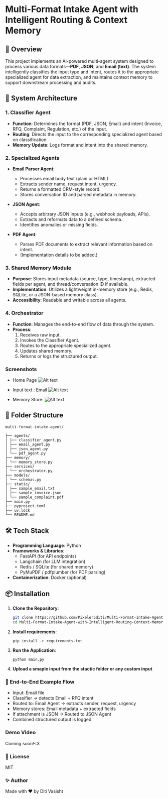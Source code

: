# Multi-Format Intake Agent with Intelligent Routing & Context Memory

## 🚀 Overview

This project implements an AI-powered multi-agent system designed to process various data formats—**PDF**, **JSON**, and **Email (text)**. The system intelligently classifies the input type and intent, routes it to the appropriate specialized agent for data extraction, and maintains context memory to support downstream processing and audits.

## 🧠 System Architecture

### 1. **Classifier Agent**
- **Function**: Determines the format (PDF, JSON, Email) and intent (Invoice, RFQ, Complaint, Regulation, etc.) of the input.
- **Routing**: Directs the input to the corresponding specialized agent based on classification.
- **Memory Update**: Logs format and intent into the shared memory.

### 2. **Specialized Agents**
- **Email Parser Agent**:
  - Processes email body text (plain or HTML).
  - Extracts sender name, request intent, urgency.
  - Returns a formatted CRM-style record.
  - Stores conversation ID and parsed metadata in memory.

- **JSON Agent**:
  - Accepts arbitrary JSON inputs (e.g., webhook payloads, APIs).
  - Extracts and reformats data to a defined schema.
  - Identifies anomalies or missing fields.

- **PDF Agent**:
  - Parses PDF documents to extract relevant information based on intent.
  - (Implementation details to be added.)

### 3. **Shared Memory Module**
- **Purpose**: Stores input metadata (source, type, timestamp), extracted fields per agent, and thread/conversation ID if available.
- **Implementation**: Utilizes a lightweight in-memory store (e.g., Redis, SQLite, or a JSON-based memory class).
- **Accessibility**: Readable and writable across all agents.

### 4. **Orchestrator**
- **Function**: Manages the end-to-end flow of data through the system.
- **Process**:
  1. Receives raw input.
  2. Invokes the Classifier Agent.
  3. Routes to the appropriate specialized agent.
  4. Updates shared memory.
  5. Returns or logs the structured output.

### Screenshots
- Home Page
   ![Alt text](https://github.com/Pixeler5diti/Multi-Format-Intake-Agent-with-Intelligent-Routing-Context-Memory/blob/6efc618ed469600be2b2adf990e2f9e9e9f3ae45/assets/Screenshot%20From%202025-05-29%2016-49-59.png)

- Input text : Email
  ![Alt text](https://github.com/Pixeler5diti/Multi-Format-Intake-Agent-with-Intelligent-Routing-Context-Memory/blob/6efc618ed469600be2b2adf990e2f9e9e9f3ae45/assets/Screenshot%20From%202025-05-29%2016-50-52.png)
   
- Memory Store:
  ![Alt text](https://github.com/Pixeler5diti/Multi-Format-Intake-Agent-with-Intelligent-Routing-Context-Memory/blob/6efc618ed469600be2b2adf990e2f9e9e9f3ae45/assets/Screenshot%20From%202025-05-29%2016-51-24.png)

## 📁 Folder Structure
```
multi-format-intake-agent/

├── agents/
│ ├── classifier_agent.py
│ ├── email_agent.py
│ ├── json_agent.py
│ └── pdf_agent.py
├── memory/
│ └── memory_store.py
├── services/
│ └── orchestrator.py
├── models/
│ └── schemas.py
├── static/
│ ├── sample_email.txt
│ ├── sample_invoice.json
│ └── sample_complaint.pdf
├── main.py
├── pyproject.toml
├── uv.lock
└── README.md
```

## 🛠️ Tech Stack

- **Programming Language**: Python
- **Frameworks & Libraries**:
  - FastAPI (for API endpoints)
  - Langchain (for LLM integration)
  - Redis / SQLite (for shared memory)
  - PyMuPDF / pdfplumber (for PDF parsing)
- **Containerization**: Docker (optional)

## 📦 Installation

1. **Clone the Repository**:
   ```bash
   git clone https://github.com/Pixeler5diti/Multi-Format-Intake-Agent-with-Intelligent-Routing-Context-Memory.git
   cd Multi-Format-Intake-Agent-with-Intelligent-Routing-Context-Memory
2. **Install requirements**:
   ```
   pip install -r requirements.txt
   ```
3. **Run the Application**:
   ```
   python main.py
   ```
4. **Upload a smaple input from the stactic folder or any custom input**

### 🔁 End-to-End Example Flow

- Input: Email file
- Classifier → detects Email + RFQ intent
- Routed to: Email Agent → extracts sender, request, urgency
- Memory stores: Email metadata + extracted fields
- If attachment is JSON → Routed to JSON Agent
- Combined structured output is logged

### Demo Video
Coming soon!<3

### 📄 License
MIT

### ✨ Author

Made with ❤️ by Diti Vasisht
